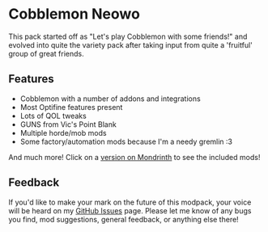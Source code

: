 # Cobblemon Neowo
This pack started off as "Let's play Cobblemon with some friends!" and evolved into quite the variety pack after taking input from quite a 'fruitful' group of great friends.
## Features
- Cobblemon with a number of addons and integrations
- Most Optifine features present
- Lots of QOL tweaks
- GUNS from Vic's Point Blank
- Multiple horde/mob mods
- Some factory/automation mods because I'm a needy gremlin :3

And much more! Click on a [version on Mondrinth](https://modrinth.com/modpack/cobblemon-neowo/versions) to see the included mods!

## Feedback
If you'd like to make your mark on the future of this modpack, your voice will be heard on my [GitHub Issues](https://github.com/HiiJax/Cobblemon-Neowo/issues) page. Please let me know of any bugs you find, mod suggestions, general feedback, or anything else there!
